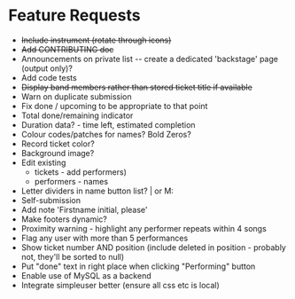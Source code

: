 Feature Requests
================

* ~~Include instrument (rotate through icons)~~
* ~~Add CONTRIBUTING doc~~
* Announcements on private list -- create a dedicated 'backstage' page (output only)?
* Add code tests
* ~~Display band members rather than stored ticket title if available~~
* Warn on duplicate submission
* Fix done / upcoming to be appropriate to that point
* Total done/remaining indicator
* Duration data? - time left, estimated completion
* Colour codes/patches for names? Bold Zeros?
* Record ticket color?
* Background image?
* Edit existing
    * tickets - add performers)
    * performers - names
* Letter dividers in name button list? | or M:
* Self-submission
* Add note 'Firstname initial, please'
* Make footers dynamic?
* Proximity warning - highlight any performer repeats within 4 songs
* Flag any user with more than 5 performances
* Show ticket number AND position (include deleted in position - probably not, they'll be sorted to null)
* Put "done" text in right place when clicking "Performing" button
* Enable use of MySQL as a backend
* Integrate simpleuser better (ensure all css etc is local)